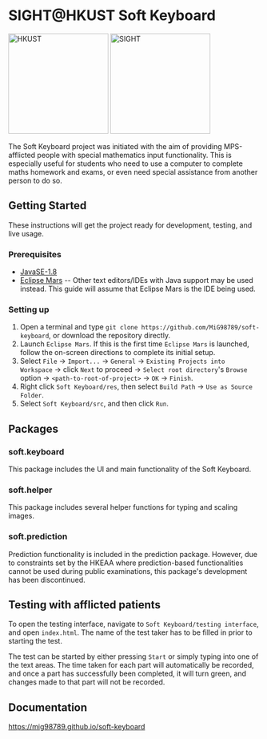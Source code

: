 # SIGHT@HKUST Soft Keyboard

<img src="https://upload.wikimedia.org/wikipedia/en/thumb/9/92/HKUST_Logo.svg/1280px-HKUST_Logo.svg.png" alt="HKUST" style="width: 200px;"/>
<img src="https://i.ytimg.com/vi/PHb-QNHsdcY/maxresdefault.jpg" alt="SIGHT" style="width: 200px;"/>


The Soft Keyboard project was initiated with the aim of providing MPS-afflicted people with special mathematics input functionality. This is especially useful for students who need to use a computer to complete maths homework and exams, or even need special assistance from another person to do so.

## Getting Started

These instructions will get the project ready for development, testing, and live usage.

### Prerequisites

* [JavaSE-1.8](http://www.oracle.com/technetwork/java/javase/downloads/jdk8-downloads-2133151.html)
* [Eclipse Mars](https://www.eclipse.org/mars/) -- Other text editors/IDEs with Java support may be used instead. This guide will assume that Eclipse Mars is the IDE being used.

### Setting up

1. Open a terminal and type `git clone https://github.com/MiG98789/soft-keyboard`, or download the repository directly.
2. Launch `Eclipse Mars`. If this is the first time `Eclipse Mars` is launched, follow the on-screen directions to complete its initial setup.
3. Select `File` -> `Import...` -> `General` -> `Existing Projects into Workspace` -> click `Next` to proceed -> `Select root directory`'s `Browse` option -> `<path-to-root-of-project>` -> `OK` -> `Finish`.
4. Right click `Soft Keyboard/res`, then select `Build Path` -> `Use as Source Folder`.
5. Select `Soft Keyboard/src`, and then click `Run`.

## Packages

### soft.keyboard

This package includes the UI and main functionality of the Soft Keyboard.

### soft.helper

This package includes several helper functions for typing and scaling images.

### soft.prediction
Prediction functionality is included in the prediction package. However, due to constraints set by the HKEAA where prediction-based functionalities cannot be used during public examinations, this package's development has been discontinued.

## Testing with afflicted patients

To open the testing interface, navigate to `Soft Keyboard/testing interface`, and open `index.html`. The name of the test taker has to be filled in prior to starting the test.

The test can be started by either pressing `Start` or simply typing into one of the text areas. The time taken for each part will automatically be recorded, and once a part has successfully been completed, it will turn green, and changes made to that part will not be recorded.

## Documentation

https://mig98789.github.io/soft-keyboard
